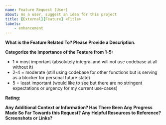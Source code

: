 ```yaml
---
name: Feature Request [User]
about: As a user, suggest an idea for this project
title: [External][Feature] <Title>
labels:
    - enhancement
---
```


**What is the Feature Related To? Please Provide a Description.**

**Categorize the Importance of the Feature from 1-5:**
* 1 = most important (absolutely integral and will not use codebase at all without it)
* 2-4 = moderate (still using codebase for other functions but is serving as a blocker for personal future state)
* 5 = least important (would like to see but there are no stringent expectations or urgency for my current use-cases)  

**Rating:**

**Any Additional Context or Information? Has There Been Any Progress Made So Far Towards this Request? Any Helpful Resources to Reference? Screenshots or Links?**

